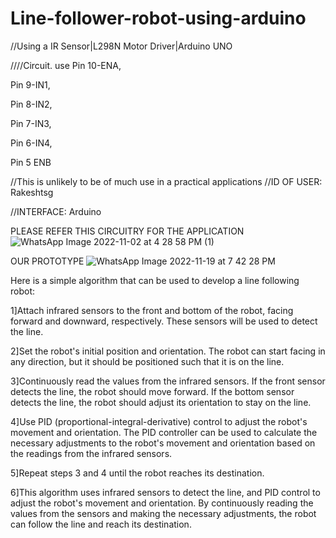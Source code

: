 # Line-follower-robot-using-arduino


//Using a IR Sensor|L298N Motor Driver|Arduino UNO

////Circuit. use Pin 10-ENA,

Pin 9-IN1,

Pin 8-IN2,

Pin 7-IN3,

Pin 6-IN4,

Pin 5 ENB

//This is unlikely to be of much use in a practical applications
//ID OF USER: Rakeshtsg

//INTERFACE: Arduino 


PLEASE REFER THIS CIRCUITRY FOR THE APPLICATION 
![WhatsApp Image 2022-11-02 at 4 28 58 PM (1)](https://user-images.githubusercontent.com/109905492/199473634-c0bb7b8b-713b-4e6f-9e55-1ce575f18867.jpeg)

OUR PROTOTYPE 
![WhatsApp Image 2022-11-19 at 7 42 28 PM](https://user-images.githubusercontent.com/109905492/202854926-ccfcf134-5cee-4b08-87d8-64d055048e09.jpeg)

Here is a simple algorithm that can be used to develop a line following robot:

1]Attach infrared sensors to the front and bottom of the robot, facing forward and downward, respectively. These sensors will be used to detect the line.

2]Set the robot's initial position and orientation. The robot can start facing in any direction, but it should be positioned such that it is on the line.

3]Continuously read the values from the infrared sensors. If the front sensor detects the line, the robot should move forward. If the bottom sensor detects the line, the robot should adjust its orientation to stay on the line.

4]Use PID (proportional-integral-derivative) control to adjust the robot's movement and orientation. The PID controller can be used to calculate the necessary adjustments to the robot's movement and orientation based on the readings from the infrared sensors.

5]Repeat steps 3 and 4 until the robot reaches its destination.

6]This algorithm uses infrared sensors to detect the line, and PID control to adjust the robot's movement and orientation. By continuously reading the values from the sensors and making the necessary adjustments, the robot can follow the line and reach its destination.
